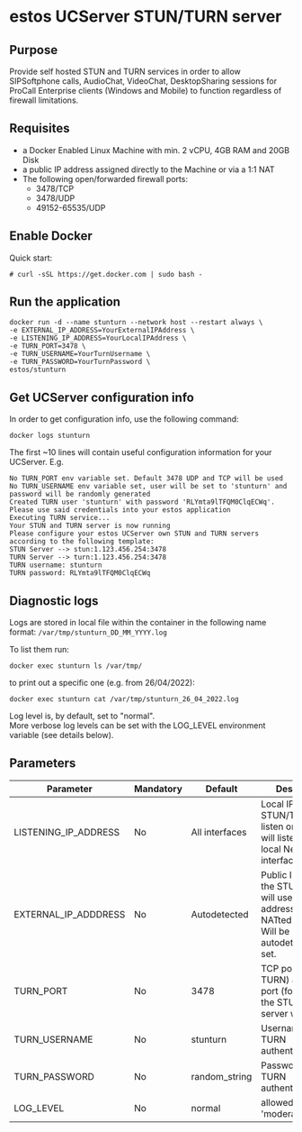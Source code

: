 # estos UCServer STUN/TURN server

## Purpose
Provide self hosted STUN and TURN services in order to allow SIPSoftphone calls, AudioChat, VideoChat, DesktopSharing sessions for ProCall Enterprise clients (Windows and Mobile) to function regardless of firewall limitations.

## Requisites

- a Docker Enabled Linux Machine with min. 2 vCPU, 4GB RAM and 20GB Disk
- a public IP address assigned directly to the Machine or via a 1:1 NAT
- The following open/forwarded firewall ports:
    - 3478/TCP
    - 3478/UDP
    - 49152-65535/UDP


## Enable Docker
Quick start:
```
# curl -sSL https://get.docker.com | sudo bash -
```

## Run the application
```
docker run -d --name stunturn --network host --restart always \
-e EXTERNAL_IP_ADDRESS=YourExternalIPAddress \ 
-e LISTENING_IP_ADDRESS=YourLocalIPAddress \
-e TURN_PORT=3478 \
-e TURN_USERNAME=YourTurnUsername \
-e TURN_PASSWORD=YourTurnPassword \
estos/stunturn

```

## Get UCServer configuration info
In order to get configuration info, use the following command:
```
docker logs stunturn
```

The first ~10 lines will contain useful configuration information for your UCServer. E.g.
```
No TURN_PORT env variable set. Default 3478 UDP and TCP will be used
No TURN_USERNAME env variable set, user will be set to 'stunturn' and password will be randomly generated
Created TURN user 'stunturn' with password 'RLYmta9lTFQM0ClqECWq'. Please use said credentials into your estos application
Executing TURN service... 
Your STUN and TURN server is now running
Please configure your estos UCServer own STUN and TURN servers according to the following template: 
STUN Server --> stun:1.123.456.254:3478
TURN Server --> turn:1.123.456.254:3478
TURN username: stunturn
TURN password: RLYmta9lTFQM0ClqECWq
```

## Diagnostic logs
Logs are stored in local file within the container in the following name format: `/var/tmp/stunturn_DD_MM_YYYY.log`

To list them run:

```
docker exec stunturn ls /var/tmp/
```

to print out a specific one (e.g. from 26/04/2022):

```
docker exec stunturn cat /var/tmp/stunturn_26_04_2022.log
```

Log level is, by default, set to "normal".  
More verbose log levels can be set with the LOG_LEVEL environment variable (see details below).

## Parameters

| Parameter | Mandatory | Default | Description |
|---|---|---|---|
| LISTENING_IP_ADDRESS | No | All interfaces | Local IP for STUN/TURN to listen on. If not set: will listen to all local Network interfaces
| EXTERNAL_IP_ADDDRESS | No | Autodetected | Public IP address the STUN/TURN will use as relay address. Useful in NATted scenarios. Will be autodetected if not set.
| TURN_PORT | No | 3478 | TCP port (for TURN) and UDP port (for STUN) the STUN/TURN server will listen to
| TURN_USERNAME| No | stunturn | Username for TURN authentication
| TURN_PASSWORD | No| random_string | Password for TURN authentication
| LOG_LEVEL | No | normal | allowed values: 'moderate','debug'
